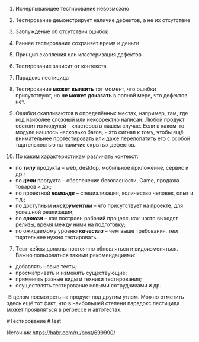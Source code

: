 1.  Исчерпывающее тестирование невозможно    
2.  Тестирование демонстрирует наличие дефектов, а не их отсутствие
3.  Заблуждение об отсутствии ошибок
4.  Раннее тестирование сохраняет время и деньги
5.  Принцип скопления или кластеризация дефектов
6.  Тестирование зависит от контекста
7.  Парадокс пестицида



2. Тестирование **может** **выявить** тот момент, что ошибки присутствуют, но **не может** **доказать** в полной мере, что дефектов нет.


5. Ошибки скапливаются в определённых местах, например, там, где код наиболее сложный или некорректно написан. Любой продукт состоит из модулей – кластеров в нашем случае. Если в каком-то модуле нашлось несколько багов, - это сигнал к тому, чтобы ещё внимательнее протестировать или даже перелопатить его с особой тщательностью на наличие скрытых дефектов.


6. По каким характеристикам различать контекст:

-   по **_типу_** продукта – web, desktop, мобильное приложение, сервис и др.;
-   по **_цели_** продукта – обеспечение безопасности, Game, продажа товаров и др.;
-   по проектной **_команде_** – специализация, количество человек, опыт и т.д.;
-   по доступным **_инструментам_** – что присутствует на проекте, для успешной реализации;
-   по **_срокам_** – как построен рабочий процесс, как часто выходят релизы, время между ними на подготовку;
-   по ожидаемому уровню **_качества_** – чем выше требования, тем тщательнее нужно тестировать.

7. Tест-кейсы должны постоянно обновляться и видоизменяться. Важно пользоваться такими рекомендациями:

-   добавлять новые тесты;   
-   просматривать и изменять существующие;
-   применять разные виды и техники тестирования;
-   осуществлять тестирование новыми сотрудниками и др.
    
 В целом посмотреть на продукт под другим углом.
Можно отметить здесь ещё тот факт, что в наибольшей степени парадокс пестицида может проявляться в регрессе и автотестах.

#Тестирование #Test 

Источник https://habr.com/ru/post/699990/